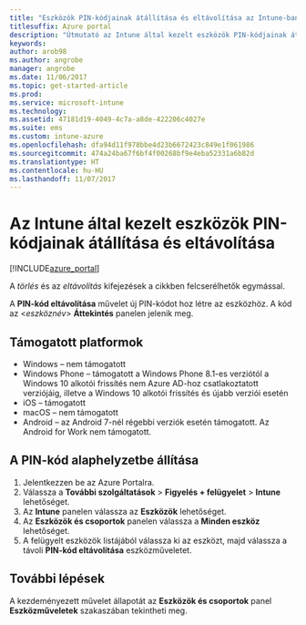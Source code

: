 ```yaml
---
title: "Eszközök PIN-kódjainak átállítása és eltávolítása az Intune-ban"
titlesuffix: Azure portal
description: "Útmutató az Intune által kezelt eszközök PIN-kódjainak átállításához és eltávolításához."
keywords: 
author: arob98
ms.author: angrobe
manager: angrobe
ms.date: 11/06/2017
ms.topic: get-started-article
ms.prod: 
ms.service: microsoft-intune
ms.technology: 
ms.assetid: 47181d19-4049-4c7a-a8de-422206c4027e
ms.suite: ems
ms.custom: intune-azure
ms.openlocfilehash: dfa94d11f978bbe4d23b6672423c849e1f061986
ms.sourcegitcommit: 474a24ba67f6bf4f00268bf9e4eba52331a6b82d
ms.translationtype: HT
ms.contentlocale: hu-HU
ms.lasthandoff: 11/07/2017
---
```

# <a name="reset-and-remove-the-passcode-on-intune-managed-devices"></a>Az Intune által kezelt eszközök PIN-kódjainak átállítása és eltávolítása


[!INCLUDE[azure_portal](./includes/azure_portal.md)]

A *törlés* és az *eltávolítás* kifejezések a cikkben felcserélhetők egymással.

A **PIN-kód eltávolítása** művelet új PIN-kódot hoz létre az eszközhöz. A kód az <*eszköznév*> **Áttekintés** panelen jelenik meg.

## <a name="supported-platforms"></a>Támogatott platformok

- Windows – nem támogatott
- Windows Phone – támogatott a Windows Phone 8.1-es verziótól a Windows 10 alkotói frissítés nem Azure AD-hoz csatlakoztatott verziójáig, illetve a Windows 10 alkotói frissítés és újabb verziói esetén
- iOS – támogatott
- macOS – nem támogatott
- Android – az Android 7-nél régebbi verziók esetén támogatott. Az Android for Work nem támogatott.

## <a name="how-to-reset-a-passcode"></a>A PIN-kód alaphelyzetbe állítása

1. Jelentkezzen be az Azure Portalra.
2. Válassza a **További szolgáltatások** > **Figyelés + felügyelet** > **Intune** lehetőséget.
3. Az **Intune** panelen válassza az **Eszközök** lehetőséget.
4. Az **Eszközök és csoportok** panelen válassza a **Minden eszköz** lehetőséget.
5. A felügyelt eszközök listájából válassza ki az eszközt, majd válassza a távoli **PIN-kód eltávolítása** eszközműveletet.

## <a name="next-steps"></a>További lépések

A kezdeményezett művelet állapotát az **Eszközök és csoportok** panel **Eszközműveletek** szakaszában tekintheti meg.
